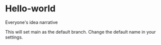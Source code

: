 # Hello-world
Everyone's idea narrative


This will set  main as the default branch. Change the default name in your settings.


